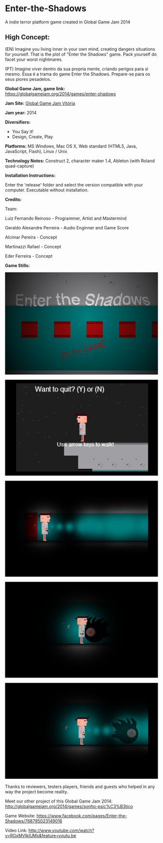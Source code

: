 # Enter-the-Shadows
A indie terror platform game created in  Global Game Jam 2014

## High Concept:
(EN) Imagine you living inner in your own mind, creating dangers situations for yourself. That is the plot of "Enter the Shadows" game. Pack yourself do facet your worst nightmares. 

(PT) Imagine viver dentro da sua propria mente, criando perigos para si mesmo. Essa é a trama do game Enter the Shadows. Prepare-se para os seus piores pesadelos.

**Global Game Jam, game link:** https://globalgamejam.org/2014/games/enter-shadows

**Jam Site:** [Global Game Jam Vitória](https://globalgamejam.org/2014/jam-sites/global-game-jam-vit%C3%B3ria)

**Jam year:** 2014

**Diversifiers:** 
* You Say it!
* Design, Create, Play

**Platforms:** 
MS Windows, Mac OS X, Web standard (HTML5, Java, JavaScript, Flash), Linux / Unix

**Technology Notes:** 
Construct 2, character maker 1.4, Ableton (with Roland quad-capture)

**Installation Instructions:** 

Enter the 'release' folder and select the version compatible with your computer. Executable without installation.

**Credits:** 

Team:

Luiz Fernando Reinoso - Programmer, Artist and Mastermind

Geraldo Alexandre Perreira - Audio Enginner and Game Score

Alcimar Pereira - Concept

Martinazzi Rafael - Concept

Eder Ferreira - Concept

**Game Stills:**

![Game title screen](/other/vinheta.png)

![Game init](/other/screenshoot_1.png)

![Gameplay](/other/screenshoot_2.png)

![Game enemy](/other/screenshoot_3.png)

![Game enemy danger](/other/screenshoot_4.png)

Thanks to reviewers, testers players, friends and guests who helped in any way the project become reality.

Meet our other project of this Global Game Jam 2014: http://globalgamejam.org/2014/games/sonho-psic%C3%B3tico

Game Website: 
https://www.facebook.com/pages/Enter-the-Shadows/768795023149016

Video Link: 
http://www.youtube.com/watch?v=RGxMVIkIUMs&feature=youtu.be
